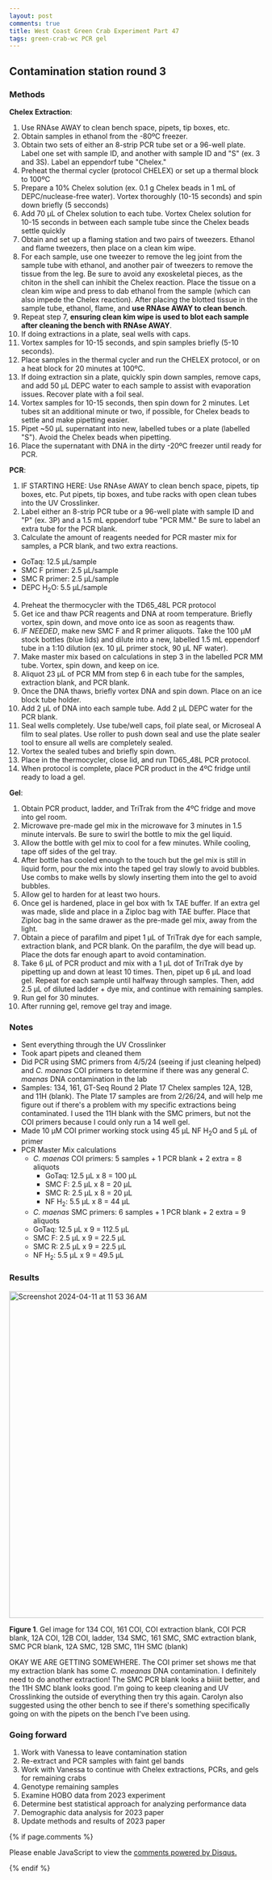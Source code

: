 ```yaml
---
layout: post
comments: true
title: West Coast Green Crab Experiment Part 47
tags: green-crab-wc PCR gel
---
```


## Contamination station round 3

### Methods

**Chelex Extraction**:

1. Use RNAse AWAY to clean bench space, pipets, tip boxes, etc.
2. Obtain samples in ethanol from the -80ºC freezer.
2. Obtain two sets of either an 8-strip PCR tube set or a 96-well plate. Label one set with sample ID, and another with sample ID and "S" (ex. 3 and 3S). Label an eppendorf tube "Chelex."
3. Preheat the thermal cycler (protocol CHELEX) or set up a thermal block to 100ºC
4. Prepare a 10% Chelex solution (ex. 0.1 g Chelex beads in 1 mL of DEPC/nuclease-free water). Vortex thoroughly (10-15 seconds) and spin down briefly (5 secconds)
5. Add 70 µL of Chelex solution to each tube. Vortex Chelex solution for 10-15 seconds in between each sample tube since the Chelex beads settle quickly
6. Obtain and set up a flaming station and two pairs of tweezers. Ethanol and flame tweezers, then place on a clean kim wipe.
7. For each sample, use one tweezer to remove the leg joint from the sample tube with ethanol, and another pair of tweezers to remove the tissue from the leg. Be sure to avoid any exoskeletal pieces, as the chiton in the shell can inhibit the Chelex reaction. Place the tissue on a clean kim wipe and press to dab ethanol from the sample (which can also impede the Chelex reaction). After placing the blotted tissue in the sample tube, ethanol, flame, and **use RNAse AWAY to clean bench**.
8. Repeat step 7, **ensuring clean kim wipe is used to blot each sample after cleaning the bench with RNAse AWAY**.
9. If doing extractions in a plate, seal wells with caps.
10. Vortex samples for 10-15 seconds, and spin samples briefly (5-10 seconds).
11. Place samples in the thermal cycler and run the CHELEX protocol, or on a heat block for 20 minutes at 100ºC.
12. If doing extraction sin a plate, quickly spin down samples, remove caps, and add 50 µL DEPC water to each sample to assist with evaporation issues. Recover plate with a foil seal.
13. Vortex samples for 10-15 seconds, then spin down for 2 minutes. Let tubes sit an additional minute or two, if possible, for Chelex beads to settle and make pipetting easier.
14. Pipet ~50 µL supernatant into new, labelled tubes or a plate (labelled "S"). Avoid the Chelex beads when pipetting.
15. Place the supernatant with DNA in the dirty -20ºC freezer until ready for PCR.

**PCR**:

1. IF STARTING HERE: Use RNAse AWAY to clean bench space, pipets, tip boxes, etc. Put pipets, tip boxes, and tube racks with open clean tubes into the UV Crosslinker.
2. Label either an 8-strip PCR tube or a 96-well plate with sample ID and "P" (ex. 3P) and a 1.5 mL eppendorf tube "PCR MM." Be sure to label an extra tube for the PCR blank.
3. Calculate the amount of reagents needed for PCR master mix for samples, a PCR blank, and two extra reactions.
  - GoTaq: 12.5 µL/sample
  - SMC F primer: 2.5 µL/sample
  - SMC R primer: 2.5 µL/sample
  - DEPC H<sub>2</sub>O: 5.5 µL/sample
4. Preheat the thermocycler with the TD65_48L PCR protocol
5. Get ice and thaw PCR reagents and DNA at room temperature. Briefly vortex, spin down, and move onto ice as soon as reagents thaw.
6. *IF NEEDED*, make new SMC F and R primer aliquots. Take the 100 µM stock bottles (blue lids) and dilute into a new, labelled 1.5 mL eppendorf tube in a 1:10 dilution (ex. 10 µL primer stock, 90 µL NF water).
6. Make master mix based on calculations in step 3 in the labelled PCR MM tube. Vortex, spin down, and keep on ice.
7. Aliquot 23 µL of PCR MM from step 6 in each tube for the samples, extraction blank, and PCR blank.
8. Once the DNA thaws, briefly vortex DNA and spin down. Place on an ice block tube holder.
9. Add 2 µL of DNA into each sample tube. Add 2 µL DEPC water for the PCR blank.
10. Seal wells completely. Use tube/well caps, foil plate seal, or Microseal A film to seal plates. Use roller to push down seal and use the plate sealer tool to ensure all wells are completely sealed.
11. Vortex the sealed tubes and briefly spin down.
12. Place in the thermocycler, close lid, and run TD65_48L PCR protocol.
13. When protocol is complete, place PCR product in the 4ºC fridge until ready to load a gel.

**Gel**:

1. Obtain PCR product, ladder, and TriTrak from the 4ºC fridge and move into gel room.
2. Microwave pre-made gel mix in the microwave for 3 minutes in 1.5 minute intervals. Be sure to swirl the bottle to mix the gel liquid.
3. Allow the bottle with gel mix to cool for a few minutes. While cooling, tape off sides of the gel tray.
3. After bottle has cooled enough to the touch but the gel mix is still in liquid form, pour the mix into the taped gel tray slowly to avoid bubbles. Use combs to make wells by slowly inserting them into the gel to avoid bubbles.
4. Allow gel to harden for at least two hours.
5. Once gel is hardened, place in gel box with 1x TAE buffer. If an extra gel was made, slide and place in a Ziploc bag with TAE buffer. Place that Ziploc bag in the same drawer as the pre-made gel mix, away from the light.
6. Obtain a piece of parafilm and pipet 1 µL of TriTrak dye for each sample, extraction blank, and PCR blank. On the parafilm, the dye will bead up. Place the dots far enough apart to avoid contamination.
7. Take 6 µL of PCR product and mix with a 1 µL dot of TriTrak dye by pipetting up and down at least 10 times. Then, pipet up 6 µL and load gel. Repeat for each sample until halfway through samples. Then, add 2.5 µL of diluted ladder + dye mix, and continue with remaining samples.
8. Run gel for 30 minutes.
9. After running gel, remove gel tray and image.

### Notes

- Sent everything through the UV Crosslinker
- Took apart pipets and cleaned them
- Did PCR using SMC primers from 4/5/24 (seeing if just cleaning helped) and *C. maenas* COI primers to determine if there was any general *C. maenas* DNA contamination in the lab
- Samples: 134, 161, GT-Seq Round 2 Plate 17 Chelex samples 12A, 12B, and 11H (blank). The Plate 17 samples are from 2/26/24, and will help me figure out if there's a problem with my specific extractions being contaminated. I used the 11H blank with the SMC primers, but not the COI primers because I could only run a 14 well gel.
- Made 10 µM COI primer working stock using 45 µL NF H<sub>2</sub>O and 5 µL of primer
- PCR Master Mix calculations
  - *C. maenas* COI primers: 5 samples + 1 PCR blank + 2 extra = 8 aliquots
    - GoTaq: 12.5 µL x 8 = 100 µL
    - SMC F: 2.5 µL x 8 = 20 µL
    - SMC R: 2.5 µL x 8 = 20 µL
    - NF H<sub>2</sub>: 5.5 µL x 8 = 44 µL
  - *C. maenas* SMC primers: 6 samples + 1 PCR blank + 2 extra = 9 aliquots
  - GoTaq: 12.5 µL x 9 = 112.5 µL
  - SMC F: 2.5 µL x 9 = 22.5 µL
  - SMC R: 2.5 µL x 9 = 22.5 µL
  - NF H<sub>2</sub>: 5.5 µL x 9 = 49.5 µL

### Results

<img width="646" alt="Screenshot 2024-04-11 at 11 53 36 AM" src="https://github.com/yaaminiv/wc-green-crab/assets/22335838/fa85ef71-5656-47f7-b2e9-61270f6c6661">

**Figure 1**. Gel image for 134 COI, 161 COI, COI extraction blank, COI PCR blank, 12A COI, 12B COI, ladder, 134 SMC, 161 SMC, SMC extraction blank, SMC PCR blank, 12A SMC, 12B SMC, 11H SMC (blank)

OKAY WE ARE GETTING SOMEWHERE. The COI primer set shows me that my extraction blank has some *C. maeanas* DNA contamination. I definitely need to do another extraction! The SMC PCR blank looks a biiiiit better, and the 11H SMC blank looks good. I'm going to keep cleaning and UV Crosslinking the outside of everything then try this again. Carolyn also suggested using the other bench to see if there's something specifically going on with the pipets on the bench I've been using.

### Going forward

1. Work with Vanessa to leave contamination station
1. Re-extract and PCR samples with faint gel bands
1. Work with Vanessa to continue with Chelex extractions, PCRs, and gels for remaining crabs
4. Genotype remaining samples
4. Examine HOBO data from 2023 experiment
5. Determine best statistical approach for analyzing performance data
5. Demographic data analysis for 2023 paper
6. Update methods and results of 2023 paper

{% if page.comments %}

<div id="disqus_thread"></div>
<script>

/**
*  RECOMMENDED CONFIGURATION VARIABLES: EDIT AND UNCOMMENT THE SECTION BELOW TO INSERT DYNAMIC VALUES FROM YOUR PLATFORM OR CMS.
*  LEARN WHY DEFINING THESE VARIABLES IS IMPORTANT: https://disqus.com/admin/universalcode/#configuration-variables*/
/*
var disqus_config = function () {
this.page.url = PAGE_URL;  // Replace PAGE_URL with your page's canonical URL variable
this.page.identifier = PAGE_IDENTIFIER; // Replace PAGE_IDENTIFIER with your page's unique identifier variable
};
*/
(function() { // DON'T EDIT BELOW THIS LINE
var d = document, s = d.createElement('script');
s.src = 'https://the-responsible-grad-student.disqus.com/embed.js';
s.setAttribute('data-timestamp', +new Date());
(d.head || d.body).appendChild(s);
})();
</script>
<noscript>Please enable JavaScript to view the <a href="https://disqus.com/?ref_noscript">comments powered by Disqus.</a></noscript>

{% endif %}

<script id="dsq-count-scr" src="//the-responsible-grad-student.disqus.com/count.js" async></script>
